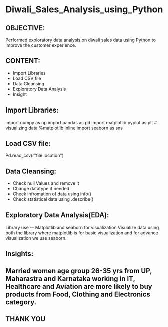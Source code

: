 # Diwali_Sales_Analysis_using_Python
OBJECTIVE:
-----------
Performed exploratory data analysis on diwali sales data using Python to improve the customer experience.

CONTENT:
---------
* Import Libraries
* Load CSV file
* Data Cleansing
* Exploratory Data Analysis
* Insight

Import Libraries:
------------------
import numpy as np 
import pandas as pd 
import matplotlib.pyplot as plt # visualizing data
%matplotlib inline
import seaborn as sns

Load CSV file:
---------------
Pd.read_csv(r"file location")

Data Cleansing:
---------------
* Check null Values and remove it
* Change datatype if needed
* Check infromation of data using info()
* Check statistical data using .describe()

Exploratory Data Analysis(EDA):
-------------------------------
Library use -- Matplotlib and seaborn for visualization
Visualize data using both the library where matplotlib is for basic visualization and for advance visualization we use seaborn.

Insights:
-----------
Married women age group 26-35 yrs from UP, Maharastra and Karnataka working in IT, Healthcare and Aviation are more likely to buy products from Food, Clothing and Electronics category.
--------------------------------------------------------------------------------------------------------------------------------------------------------
THANK YOU
----------
